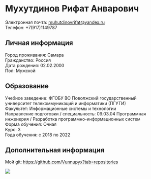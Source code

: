 # Мухутдинов Рифат Анварович
Электронная почта: muhutdinovrifat@yandex.ru  
Телефон: +7(917)1149787
## Личная информация
Город проживания: Самара  
Гражданство: Россия  
Дата рождения: 02.02.2000  
Пол: Мужской
## Образование
Учебное заведение: ФГОБУ ВО Поволжский государственный университет телекоммуникаций и информатики (ПГУТИ)  
Факультет: Информационные системы и технологии  
Направление подготовки / специальность: 09.03.04 Программная инженерия / Разработка программно-информационных систем  
Форма обучения: Очная  
Курс: 3  
Года обучения: с 2018 по 2022
## Дополнительная информация
Мой git: https://github.com/Vunnupyx?tab=repositories


<img src="https://acegif.com/wp-content/uploads/gif-funny-work-40.gif"/>
